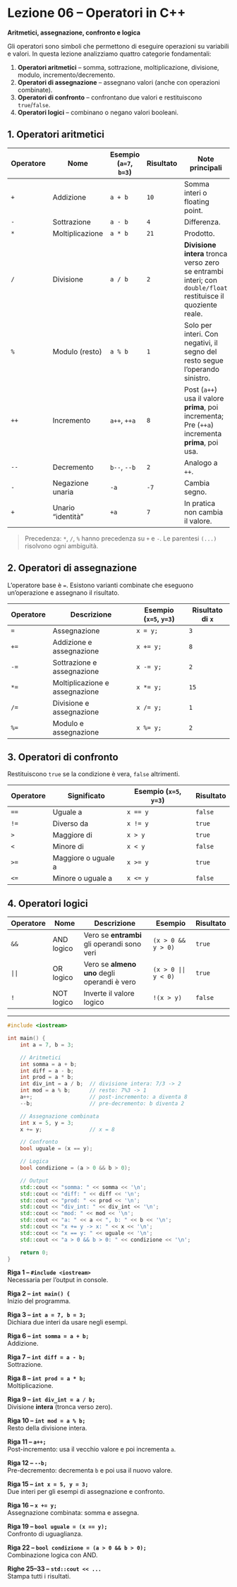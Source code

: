 # Lezione 06 – Operatori in C++

**Aritmetici, assegnazione, confronto e logica**

Gli operatori sono simboli che permettono di eseguire operazioni su variabili e valori.
In questa lezione analizziamo quattro categorie fondamentali:

1. **Operatori aritmetici** – somma, sottrazione, moltiplicazione, divisione, modulo, incremento/decremento.
2. **Operatori di assegnazione** – assegnano valori (anche con operazioni combinate).
3. **Operatori di confronto** – confrontano due valori e restituiscono `true`/`false`.
4. **Operatori logici** – combinano o negano valori booleani.

## 1. Operatori aritmetici

| Operatore | Nome              | Esempio (`a=7`, `b=3`) | Risultato | Note principali                                                                                               |
| --------- | ----------------- | ---------------------- | --------- | ------------------------------------------------------------------------------------------------------------- |
| `+`       | Addizione         | `a + b`                | `10`      | Somma interi o floating point.                                                                                |
| `-`       | Sottrazione       | `a - b`                | `4`       | Differenza.                                                                                                   |
| `*`       | Moltiplicazione   | `a * b`                | `21`      | Prodotto.                                                                                                     |
| `/`       | Divisione         | `a / b`                | `2`       | **Divisione intera** tronca verso zero se entrambi interi; con `double/float` restituisce il quoziente reale. |
| `%`       | Modulo (resto)    | `a % b`                | `1`       | Solo per interi. Con negativi, il segno del resto segue l’operando sinistro.                                  |
| `++`      | Incremento        | `a++`, `++a`           | `8`       | Post (`a++`) usa il valore **prima**, poi incrementa; Pre (`++a`) incrementa **prima**, poi usa.              |
| `--`      | Decremento        | `b--`, `--b`           | `2`       | Analogo a `++`.                                                                                               |
| `-`       | Negazione unaria  | `-a`                   | `-7`      | Cambia segno.                                                                                                 |
| `+`       | Unario “identità” | `+a`                   | `7`       | In pratica non cambia il valore.                                                                              |

> Precedenza: `*`, `/`, `%` hanno precedenza su `+` e `-`. Le parentesi `(...)` risolvono ogni ambiguità.

## 2. Operatori di assegnazione

L’operatore base è `=`. Esistono varianti combinate che eseguono un’operazione e assegnano il risultato.

| Operatore | Descrizione                    | Esempio (`x=5`, `y=3`) | Risultato di `x` |
| --------- | ------------------------------ | ---------------------- | ---------------- |
| `=`       | Assegnazione                   | `x = y;`               | `3`              |
| `+=`      | Addizione e assegnazione       | `x += y;`              | `8`              |
| `-=`      | Sottrazione e assegnazione     | `x -= y;`              | `2`              |
| `*=`      | Moltiplicazione e assegnazione | `x *= y;`              | `15`             |
| `/=`      | Divisione e assegnazione       | `x /= y;`              | `1`              |
| `%=`      | Modulo e assegnazione          | `x %= y;`              | `2`              |

## 3. Operatori di confronto

Restituiscono `true` se la condizione è vera, `false` altrimenti.

| Operatore | Significato         | Esempio (`x=5`, `y=3`) | Risultato |
| --------- | ------------------- | ---------------------- | --------- |
| `==`      | Uguale a            | `x == y`               | `false`   |
| `!=`      | Diverso da          | `x != y`               | `true`    |
| `>`       | Maggiore di         | `x > y`                | `true`    |
| `<`       | Minore di           | `x < y`                | `false`   |
| `>=`      | Maggiore o uguale a | `x >= y`               | `true`    |
| `<=`      | Minore o uguale a   | `x <= y`               | `false`   |

## 4. Operatori logici

| Operatore | Nome       | Descrizione                                  | Esempio              | Risultato |
| --------- | ---------- | -------------------------------------------- | -------------------- | --------- |
| `&&`      | AND logico | Vero se **entrambi** gli operandi sono veri  | `(x > 0 && y > 0)`   | `true`    |
| `\|\|`    | OR logico  | Vero se **almeno uno** degli operandi è vero | `(x > 0 \|\| y < 0)` | `true`    |
| `!`       | NOT logico | Inverte il valore logico                     | `!(x > y)`           | `false`   |

---

```cpp
#include <iostream>

int main() {
    int a = 7, b = 3;

    // Aritmetici
    int somma = a + b;
    int diff = a - b;
    int prod = a * b;
    int div_int = a / b;  // divisione intera: 7/3 -> 2
    int mod = a % b;      // resto: 7%3 -> 1
    a++;                  // post-incremento: a diventa 8
    --b;                  // pre-decremento: b diventa 2

    // Assegnazione combinata
    int x = 5, y = 3;
    x += y;               // x = 8

    // Confronto
    bool uguale = (x == y);

    // Logica
    bool condizione = (a > 0 && b > 0);

    // Output
    std::cout << "somma: " << somma << '\n';
    std::cout << "diff: " << diff << '\n';
    std::cout << "prod: " << prod << '\n';
    std::cout << "div_int: " << div_int << '\n';
    std::cout << "mod: " << mod << '\n';
    std::cout << "a: " << a << ", b: " << b << '\n';
    std::cout << "x += y -> x: " << x << '\n';
    std::cout << "x == y: " << uguale << '\n';
    std::cout << "a > 0 && b > 0: " << condizione << '\n';

    return 0;
}
```

**Riga 1 – `#include <iostream>`**  
Necessaria per l’output in console.

**Riga 2 – `int main() {`**  
Inizio del programma.

**Riga 3 – `int a = 7, b = 3;`**  
Dichiara due interi da usare negli esempi.

**Riga 6 – `int somma = a + b;`**  
Addizione.

**Riga 7 – `int diff = a - b;`**  
Sottrazione.

**Riga 8 – `int prod = a * b;`**  
Moltiplicazione.

**Riga 9 – `int div_int = a / b;`**  
Divisione **intera** (tronca verso zero).

**Riga 10 – `int mod = a % b;`**  
Resto della divisione intera.

**Riga 11 – `a++;`**  
Post-incremento: usa il vecchio valore e poi incrementa `a`.

**Riga 12 – `--b;`**  
Pre-decremento: decrementa `b` e poi usa il nuovo valore.

**Riga 15 – `int x = 5, y = 3;`**  
Due interi per gli esempi di assegnazione e confronto.

**Riga 16 – `x += y;`**  
Assegnazione combinata: somma e assegna.

**Riga 19 – `bool uguale = (x == y);`**  
Confronto di uguaglianza.

**Riga 22 – `bool condizione = (a > 0 && b > 0);`**  
Combinazione logica con AND.

**Righe 25–33 – `std::cout << ...`**  
Stampa tutti i risultati.
